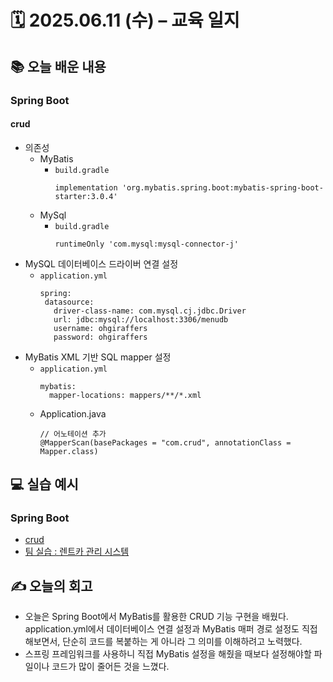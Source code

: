 # 🗓️ 2025.06.11 (수) – 교육 일지

## 📚 오늘 배운 내용
### Spring Boot
#### crud
- 의존성
  - MyBatis
    - `build.gradle`
      ```
      implementation 'org.mybatis.spring.boot:mybatis-spring-boot-starter:3.0.4'
      ```
  - MySql
    - `build.gradle`
      ```
      runtimeOnly 'com.mysql:mysql-connector-j'
      ```
- MySQL 데이터베이스 드라이버 연결 설정
  - `application.yml`
    ```
    spring:
     datasource:
       driver-class-name: com.mysql.cj.jdbc.Driver
       url: jdbc:mysql://localhost:3306/menudb
       username: ohgiraffers
       password: ohgiraffers
    ```
- MyBatis XML 기반 SQL mapper 설정
  - `application.yml`
    ```
    mybatis:
      mapper-locations: mappers/**/*.xml
    ```
  - Application.java
    ```
    // 어노테이션 추가
    @MapperScan(basePackages = "com.crud", annotationClass = Mapper.class)
    ```
    
## 💻 실습 예시
### Spring Boot
- [crud](../../SPRINGBOOT/chapter08-crud)
- [팀 실습 : 렌트카 관리 시스템](https://github.com/C1Z4/spring-rentcar-crud-project)

## ✍️ 오늘의 회고
- 오늘은 Spring Boot에서 MyBatis를 활용한 CRUD 기능 구현을 배웠다. application.yml에서 데이터베이스 연결 설정과 MyBatis 매퍼 경로 설정도 직접 해보면서, 단순히 코드를 복붙하는 게 아니라 그 의미를 이해하려고 노력했다.
- 스프링 프레임워크를 사용하니 직접 MyBatis 설정을 해줬을 때보다 설정해야할 파일이나 코드가 많이 줄어든 것을 느꼈다.